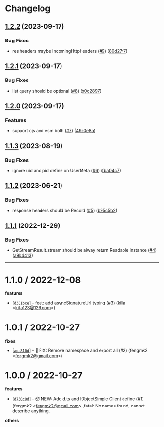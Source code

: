 # Changelog

## [1.2.2](https://github.com/node-modules/oss-interface/compare/v1.2.1...v1.2.2) (2023-09-17)


### Bug Fixes

* res headers maybe IncomingHttpHeaders ([#9](https://github.com/node-modules/oss-interface/issues/9)) ([80d27f7](https://github.com/node-modules/oss-interface/commit/80d27f725ede3ef15f061710ad9337f4e389f9fb))

## [1.2.1](https://github.com/node-modules/oss-interface/compare/v1.2.0...v1.2.1) (2023-09-17)


### Bug Fixes

* list query should be optional ([#8](https://github.com/node-modules/oss-interface/issues/8)) ([b0c2897](https://github.com/node-modules/oss-interface/commit/b0c2897b4724409318d02c612cd2d5ff5548391f))

## [1.2.0](https://github.com/node-modules/oss-interface/compare/v1.1.3...v1.2.0) (2023-09-17)


### Features

* support cjs and esm both ([#7](https://github.com/node-modules/oss-interface/issues/7)) ([49a0e8a](https://github.com/node-modules/oss-interface/commit/49a0e8af72b921e68da5fe603768cb035acb25cc))

## [1.1.3](https://github.com/node-modules/oss-interface/compare/v1.1.2...v1.1.3) (2023-08-19)


### Bug Fixes

* ignore uid and pid define on UserMeta ([#6](https://github.com/node-modules/oss-interface/issues/6)) ([fba04c7](https://github.com/node-modules/oss-interface/commit/fba04c73cae96f7baa82d7fd0ba7b01530c94b1e))

## [1.1.2](https://github.com/node-modules/oss-interface/compare/v1.1.1...v1.1.2) (2023-06-21)


### Bug Fixes

* response headers should be Record ([#5](https://github.com/node-modules/oss-interface/issues/5)) ([b95c5b2](https://github.com/node-modules/oss-interface/commit/b95c5b2c00b5c2b518f82f2cddde12bc72b0edaf))

## [1.1.1](https://github.com/node-modules/oss-interface/compare/v1.1.0...v1.1.1) (2022-12-29)


### Bug Fixes

* GetStreamResult.stream should be alway return Readable instance ([#4](https://github.com/node-modules/oss-interface/issues/4)) ([a9b4413](https://github.com/node-modules/oss-interface/commit/a9b4413f88e73e5186f6107bfa2bfe990fb810c6))

---


1.1.0 / 2022-12-08
==================

**features**
  * [[`d301bce`](http://github.com/node-modules/oss-interface/commit/d301bce563b8c5342d9280fe75c25cc108acfa4b)] - feat: add asyncSignatureUrl typing (#3) (killa <<killa123@126.com>>)

1.0.1 / 2022-10-27
==================

**fixes**
  * [[`ada810d`](http://github.com/node-modules/oss-interface/commit/ada810de575609343ca2e7484d4b0c53699dd175)] - 🐛 FIX: Remove namespace and export all (#2) (fengmk2 <<fengmk2@gmail.com>>)

1.0.0 / 2022-10-27
==================

**features**
  * [[`d730c8d`](http://github.com/node-modules/oss-interface/commit/d730c8d37d77fac70e8022804fbadcf9b97fe3b3)] - 📦 NEW: Add d.ts and IObjectSimple Client define (#1) (fengmk2 <<fengmk2@gmail.com>>),fatal: No names found, cannot describe anything.

**others**
